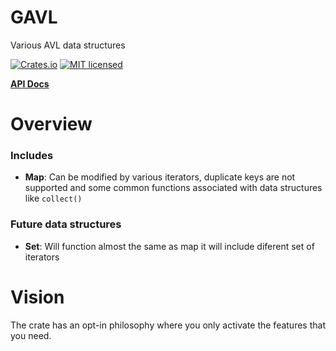 # GAVL
Various AVL data structures


[![Crates.io][crates-badge]][crates-url]
[![MIT licensed][mit-badge]][mit-url]

[crates-badge]: https://img.shields.io/crates/v/tokio.svg
[crates-url]: https://crates.io/crates/gavl
[mit-badge]: https://img.shields.io/badge/license-MIT-blue.svg
[mit-url]: https://www.google.com/search?q=mit+license

[**API Docs**](https://docs.rs/gavl/latest/gavl)


# Overview

### Includes
* **Map**: Can be modified by various iterators, duplicate keys are not supported and some common functions associated with data structures like `collect()`


### Future data structures
* **Set**: Will function almost the same as map it will include diferent set of iterators

# Vision

The crate has an opt-in philosophy where you only activate the features that you need.

